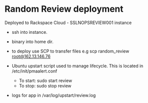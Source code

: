 Random Review deployment
=================

Deployed to Rackspace Cloud - SSLNOPSREVIEW001 instance
- ssh into instance.
- binary into home dir.
- to deploy use SCP to transfer files e.g scp random_review root@162.13.146.76
- Ubuntu upstart script used to manage lifecycle. This is located in /etc/init/pmaalert.conf
	- To start: sudo start review
	- To stop: sudo stop review

- logs for app in /var/log/upstart/review.log